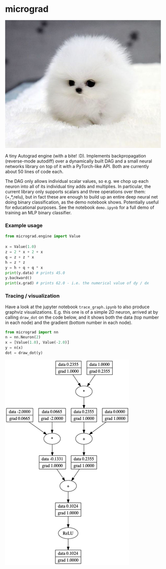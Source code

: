 
# micrograd

![awww](puppy.jpg)

A tiny Autograd engine (with a bite! :D). Implements backpropagation (reverse-mode autodiff) over a dynamically built DAG and a small neural networks library on top of it with a PyTorch-like API. Both are currently about 50 lines of code each.

The DAG only allows individual scalar values, so e.g. we chop up each neuron into all of its individual tiny adds and multiplies. In particular, the current library only supports scalars and three operations over them: (+,*,relu), but in fact these are enough to build up an entire deep neural net doing binary classification, as the demo notebook shows. Potentially useful for educational purposes. See the notebook `demo.ipynb` for a full demo of training an MLP binary classifier.

### Example usage

```python
from micrograd.engine import Value

x = Value(1.0)
z = 2 * x + 2 + x
q = z + z * x
h = z * z
y = h + q + q * x
print(y.data) # prints 45.0
y.backward()
print(x.grad) # prints 62.0 - i.e. the numerical value of dy / dx
```

### Tracing / visualization

Have a look at the jupyter notebook `trace_graph.ipynb` to also produce graphviz visualizations. E.g. this one is of a simple 2D neuron, arrived at by calling `draw_dot` on the code below, and it shows both the data (top number in each node) and the gradient (bottom number in each node).

```python
from micrograd import nn
n = nn.Neuron(2)
x = [Value(1.0), Value(-2.0)]
y = n(x)
dot = draw_dot(y)
```

![2d neuron](gout.png)
